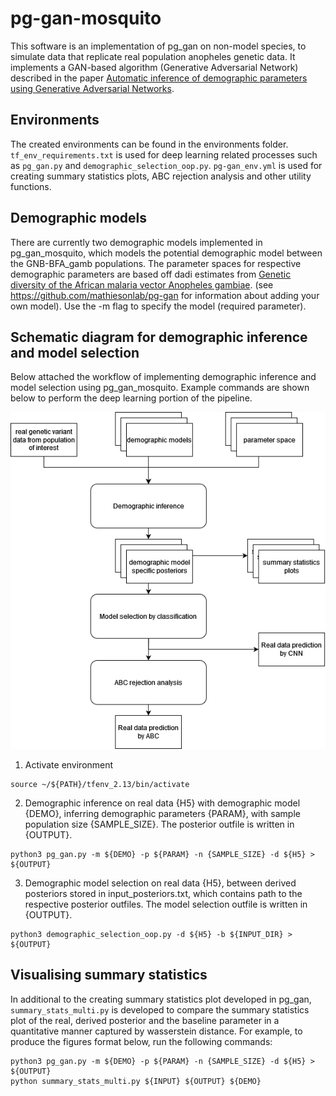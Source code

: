 # pg-gan-mosquito

This software is an implementation of pg_gan on non-model species, to simulate data that replicate real population anopheles genetic data. It implements a GAN-based algorithm (Generative Adversarial Network) described in the paper [Automatic inference of demographic parameters using Generative Adversarial Networks](https://onlinelibrary.wiley.com/doi/10.1111/1755-0998.13386). 

## Environments
The created environments can be found in the environments folder. ```tf_env_requirements.txt``` is used for deep learning related processes such as ```pg_gan.py``` and ```demographic_selection_oop.py```. ```pg-gan_env.yml``` is used for creating summary statistics plots, ABC rejection analysis and other utility functions.

## Demographic models
There are currently two demographic models implemented in pg_gan_mosquito, which models the potential demographic model between the GNB-BFA_gamb populations. The parameter spaces for respective demographic parameters are based off dadi estimates from [Genetic diversity of the African malaria vector Anopheles gambiae](https://www.nature.com/articles/nature24995#MOESM1). (see https://github.com/mathiesonlab/pg-gan for information about adding your own model). Use the -m flag to specify the model (required parameter).

## Schematic diagram for demographic inference and model selection
Below attached the workflow of implementing demographic inference and model selection using pg_gan_mosquito. Example commands are shown below to perform the deep learning portion of the pipeline.

![pg_gan_mosquito schematic diagram](https://github.com/mathiesonlab/pg-gan-mosquito/blob/main/supp/pg_gan_mosquito_schem.png)

1. Activate environment
```
source ~/${PATH}/tfenv_2.13/bin/activate
```
2. Demographic inference on real data {H5} with demographic model {DEMO}, inferring demographic parameters {PARAM}, with sample population size {SAMPLE_SIZE}. The posterior outfile is written in {OUTPUT}.
```
python3 pg_gan.py -m ${DEMO} -p ${PARAM} -n {SAMPLE_SIZE} -d ${H5} > ${OUTPUT}
```
3. Demographic model selection on real data {H5}, between derived posteriors stored in input_posteriors.txt, which contains path to the respective posterior outfiles. The model selection outfile is written in {OUTPUT}.
```
python3 demographic_selection_oop.py -d ${H5} -b ${INPUT_DIR} > ${OUTPUT}
```

## Visualising summary statistics
In additional to the creating summary statistics plot developed in pg_gan, ```summary_stats_multi.py``` is developed to compare the summary statistics plot of the real, derived posterior and the baseline parameter in a quantitative manner captured by wasserstein distance. For example, to produce the figures format below, run the following commands:

```
python3 pg_gan.py -m ${DEMO} -p ${PARAM} -n {SAMPLE_SIZE} -d ${H5} > ${OUTPUT}
python summary_stats_multi.py ${INPUT} ${OUTPUT} ${DEMO}
```




